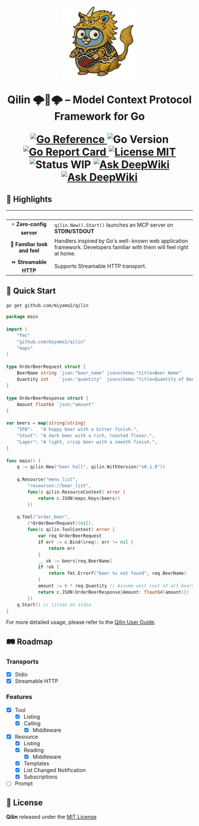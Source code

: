 <h1 align="center">
  <picture>
      <img height="200" alt="Qilin Logo" src="https://raw.githubusercontent.com/miyamo2/qilin/refs/heads/main/.assets/logo.png">
  </picture>
  <p>Qilin 🌩️🐲🌩️ – Model Context Protocol Framework for Go</p>
  <a href="https://pkg.go.dev/github.com/miyamo2/qilin">
    <img alt="Go Reference" src="https://pkg.go.dev/badge/github.com/miyamo2/qilin.svg" />
  </a>
  <img alt="Go Version" src="https://img.shields.io/github/go-mod/go-version/miyamo2/qilin" />
  <a href="https://goreportcard.com/report/github.com/miyamo2/qilin">
    <img alt="Go Report Card" src="https://goreportcard.com/badge/github.com/miyamo2/qilin" />
  </a>
  <a href="https://github.com/miyamo2/qilin/blob/main/LICENSE">
    <img alt="License MIT" src="https://img.shields.io/github/license/miyamo2/qilin?&color=blue" />
  </a>
  <img alt="Status WIP" src="https://img.shields.io/badge/status-WIP-orange" />
  <a href="https://deepwiki.com/miyamo2/qilin">
    <img src="https://deepwiki.com/badge.svg" alt="Ask DeepWiki">
  </a>
  <a href="https://gitmcp.io/miyamo2/qilin">
    <img src="https://img.shields.io/endpoint?url=https://gitmcp.io/badge/miyamo2/qilin" alt="Ask DeepWiki">
  </a>
</h1>

## 🌟 Highlights

|            &nbsp;             | &nbsp;                                                                                                                 |
|:-----------------------------:|------------------------------------------------------------------------------------------------------------------------|
|   ⚡ **Zero‑config server**    | `qilin.New().Start()` launches an MCP server on **STDIN/STDOUT**                                                       |
| 🤝 **Familiar look and feel** | Handlers inspired by Go's well-known web application framework. Developers familiar with them will feel right at home. |
|     ⏩ **Streamable HTTP**     | Supports Streamable HTTP transport.                                                                                    |

## 🚀 Quick Start

```sh
go get github.com/miyamo2/qilin
```

```go
package main

import (
	"fmt"
	"github.com/miyamo2/qilin"
	"maps"
)

type OrderBeerRequest struct {
	BeerName string `json:"beer_name" jsonschema:"title=Beer Name"`
	Quantity int    `json:"quantity"  jsonschema:"title=Quantity of Beers"`
}

type OrderBeerResponse struct {
	Amount float64 `json:"amount"`
}

var beers = map[string]string{
	"IPA":   "A hoppy beer with a bitter finish.",
	"Stout": "A dark beer with a rich, roasted flavor.",
	"Lager": "A light, crisp beer with a smooth finish.",
}

func main() {
	q := qilin.New("beer hall", qilin.WithVersion("v0.1.0"))

	q.Resource("menu_list",
		"resources://beer_list",
		func(c qilin.ResourceContext) error {
			return c.JSON(maps.Keys(beers))
		})

	q.Tool("order_beer",
		(*OrderBeerRequest)(nil),
		func(c qilin.ToolContext) error {
			var req OrderBeerRequest
			if err := c.Bind(&req); err != nil {
				return err
			}
			_, ok := beers[req.BeerName]
			if !ok {
				return fmt.Errorf("beer %s not found", req.BeerName)
			}
			amount := 8 * req.Quantity // Assume unit cost of all beers is $8.00.
			return c.JSON(OrderBeerResponse{Amount: float64(amount)})
		})
	q.Start() // listen on stdio
}
```

For more detailed usage, please refer to the [Qilin User Guide](https://miyamo2.github.io/qilin/).

## 🛤 Roadmap

### Transports

- [x] Stdio
- [x] Streamable HTTP

### Features

- [x] Tool
    - [X] Listing
    - [X] Calling
        - [X] Middleware
- [x] Resource
    - [X] Listing
    - [X] Reading
        - [X] Middleware
    - [X] Templates
    - [X] List Changed Notification
    - [X] Subscriptions
- [ ] Prompt

## 📜 License

**Qilin** released under the [MIT License](https://github.com/miyamo2/qilin/blob/main/LICENSE)
